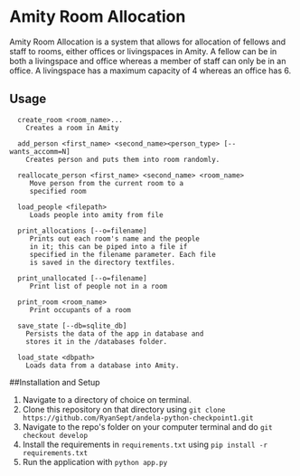 # Amity Room Allocation

Amity Room Allocation is a system that allows for allocation of fellows and
staff to rooms, either offices or livingspaces in Amity. A fellow can be in both
a livingspace and office whereas a member of staff can only be in an office. A 
livingspace has a maximum capacity of 4 whereas an office has 6.

Usage 
----------

      create_room <room_name>...
        Creates a room in Amity
       
      add_person <first_name> <second_name><person_type> [--wants_accomm=N]
        Creates person and puts them into room randomly.
      
      reallocate_person <first_name> <second_name> <room_name>
         Move person from the current room to a
         specified room
      
      load_people <filepath>
         Loads people into amity from file
      
      print_allocations [--o=filename]
         Prints out each room's name and the people
         in it; this can be piped into a file if
         specified in the filename parameter. Each file
         is saved in the directory textfiles.
  
      print_unallocated [--o=filename]
         Print list of people not in a room
      
      print_room <room_name>
         Print occupants of a room
      
      save_state [--db=sqlite_db]
        Persists the data of the app in database and
        stores it in the /databases folder.
      
      load_state <dbpath>
        Loads data from a database into Amity.
    
##Installation and Setup
1. Navigate to a directory of choice on terminal.
2. Clone this repository on that directory using `git clone https://github.com/RyanSept/andela-python-checkpoint1.git`
3. Navigate to the repo's folder on your computer terminal and do `git checkout develop`
4. Install the requirements in `requirements.txt` using `pip install -r requirements.txt`
5. Run the application with `python app.py`